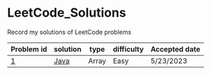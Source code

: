 # LeetCode_Solutions
Record my solutions of LeetCode problems

| Problem id  | solution | type | difficulty | Accepted date |
| ------------------------------------------- | ---- | ---------- | ---- | ---- |
| [1](https://leetcode.com/problems/two-sum/) | [Java](https://github.com/AshleyXM/Leetcode_Solutions/blob/main/0001/Solution.java) | Array | Easy | 5/23/2023 |

